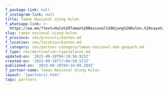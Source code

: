 ```yaml
---
f_package-link: null
f_instagram-link: null
title: Taman Nasional Ujung Kulon
f_whatsapp-link: >-
  https://wa.me/?text=Halo%20Taman%20Nasional%20Ujung%20Kulon,%20saya%20dapat%20info%20dari%20@loocale.id%20dan%20punya%20pertanyaan
slug: taman-nasional-ujung-kulon
f_province: cms/provinsi/banten.md
f_location: cms/location/banten.md
f_category: cms/partner-category/taman-nasional-dan-geopark.md
f_type: cms/destination-type/places.md
updated-on: '2023-09-18T04:19:50.923Z'
created-on: '2023-09-10T17:04:50.573Z'
published-on: '2023-09-18T04:34:08.284Z'
f_partner-name: Taman Nasional Ujung Kulon
layout: '[partners].html'
tags: partners
---
```



